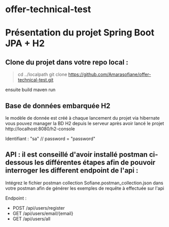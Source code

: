# offer-technical-test

# Présentation du projet Spring Boot JPA + H2

## Clone du projet dans votre repo local : 
  >cd ../localpath
  >git clone https://github.com/Amarasofiane/offer-technical-test.git
  
ensuite build maven run

## Base de données embarquée H2
le modèle de donnée est créé à chaque lancement du projet via hibernate vous pouvez manager la BD H2 depuis le serveur après avoir lancé le projet http://localhost:8080/h2-console

Identifiant : "sa" // password = "password"

## API :  il est conseillé d'avoir installé postman ci-dessous les différentes étapes afin de pouvoir interroger les different endpoint de l'api :

Intégrez le fichier postman collection Sofiane.postman_collection.json dans votre postman afin de générer les exemples de requête à effectuée sur l'api

Endpoint :
- POST /api/users/register 
- GET  /api/users/email/{email}
- GET  /api/users/all
